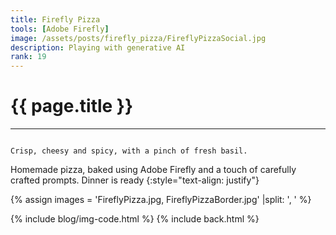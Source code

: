 ```yaml
---
title: Firefly Pizza
tools: [Adobe Firefly]
image: /assets/posts/firefly_pizza/FireflyPizzaSocial.jpg
description: Playing with generative AI
rank: 19
---
```


# **{{ page.title }}**
<hr align='left' style='height:{{site.height}}; width:{{site.width}}'>


<code>
Crisp, cheesy and spicy, with a pinch of fresh basil.
</code>

Homemade pizza, baked using Adobe Firefly and a touch of carefully crafted prompts. Dinner is ready
{:style="text-align: justify"}

{% assign images = 'FireflyPizza.jpg, FireflyPizzaBorder.jpg' |split: ', ' %}

{% include blog/img-code.html %}
{% include back.html %}